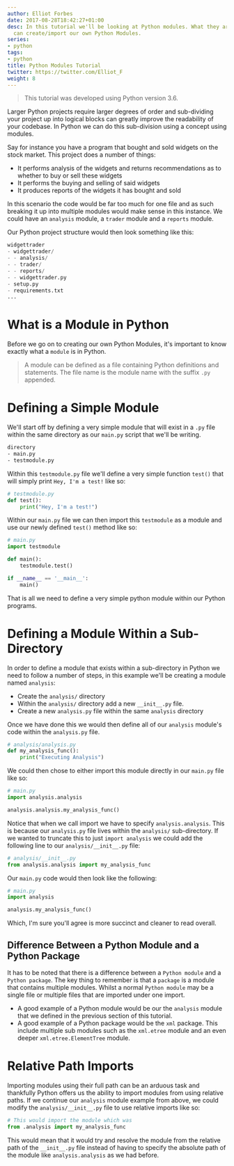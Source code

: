 ```yaml
---
author: Elliot Forbes
date: 2017-08-28T18:42:27+01:00
desc: In this tutorial we'll be looking at Python modules. What they are and how we
  can create/import our own Python Modules.
series:
- python
tags:
- python
title: Python Modules Tutorial
twitter: https://twitter.com/Elliot_F
weight: 8
---
```


> This tutorial was developed using Python version 3.6.

Larger Python projects require larger degrees of order and sub-dividing your project up into logical blocks can greatly improve the readability of your codebase. In Python we can do this sub-division using a concept using modules. 

Say for instance you have a program that bought and sold widgets on the stock market. This project does a number of things:

* It performs analysis of the widgets and returns recommendations as to whether to buy or sell these widgets
* It performs the buying and selling of said widgets
* It produces reports of the widgets it has bought and sold

In this scenario the code would be far too much for one file and as such breaking it up into multiple modules would make sense in this instance. We could have an `analysis` module, a `trader` module and a `reports` module.

Our Python project structure would then look something like this:

```python
widgettrader
- widgettrader/
- - analysis/
- - trader/
- - reports/
- - widgettrader.py
- setup.py
- requirements.txt
...
```

# What is a Module in Python

Before we go on to creating our own Python Modules, it's important to know exactly what a `module` is in Python.

> A module can be defined as a file containing Python definitions and statements. The file name is the module name with the suffix `.py` appended.

# Defining a Simple Module

We'll start off by defining a very simple module that will exist in a `.py` file within the same directory as our `main.py` script that we'll be writing.

```bash
directory
- main.py
- testmodule.py
```

Within this `testmodule.py` file we'll define a very simple function `test()` that will simply print `Hey, I'm a test!` like so:

```py
# testmodule.py
def test():
    print("Hey, I'm a test!")
```

Within our `main.py` file we can then import this `testmodule` as a module and use our newly defined `test()` method like so:

```py
# main.py
import testmodule

def main():
    testmodule.test()

if __name__ == '__main__':
    main()
```

That is all we need to define a very simple python module within our Python programs. 

# Defining a Module Within a Sub-Directory

In order to define a module that exists within a sub-directory in Python we need to follow a number of steps, in this example we'll be creating a module named `analysis`:

* Create the `analysis/` directory
* Within the `analysis/` directory add a new `__init__.py` file.
* Create a new `analysis.py` file within the same `analysis` directory

Once we have done this we would then define all of our `analysis` module's code within the `analysis.py` file. 

```py
# analysis/analysis.py
def my_analysis_func():
    print("Executing Analysis")
```

We could then chose to either import this module directly in our `main.py` file like so:

```py
# main.py
import analysis.analysis

analysis.analysis.my_analysis_func()
```

Notice that when we call import we have to specify `analysis.analysis`. This is because our `analysis.py` file lives within the `analysis/` sub-directory. If we wanted to truncate this to just `import analysis` we could add the following line to our `analysis/__init__.py` file:

```py
# analysis/__init__.py
from analysis.analysis import my_analysis_func
```

Our `main.py` code would then look like the following:

```py
# main.py
import analysis

analysis.my_analysis_func()
```

Which, I'm sure you'll agree is more succinct and cleaner to read overall. 

## Difference Between a Python Module and a Python Package

It has to be noted that there is a difference between a `Python module` and a `Python package`. The key thing to remember is that a `package` is a module that contains multiple modules. Whilst a normal `Python module` may be a single file or multiple files that are imported under one import.

* A good example of a Python module would be our the `analysis` module that we defined in the previous section of this tutorial. 
* A good example of a Python package would be the `xml` package. This include multiple sub modules such as the `xml.etree` module and an even deeper `xml.etree.ElementTree` module.  

# Relative Path Imports

Importing modules using their full path can be an arduous task and thankfully Python offers us the ability to import modules from using relative paths. If we continue our `analysis` module example from above, we could modify the `analysis/__init__.py` file to use relative imports like so:

```python
# This would import the module which was 
from .analysis import my_analysis_func
```

This would mean that it would try and resolve the module from the relative path of the `__init__.py` file instead of having to specify the absolute path of the module like `analysis.analysis` as we had before. 

